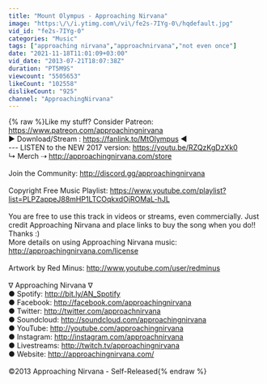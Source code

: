 ```yaml
---
title: "Mount Olympus - Approaching Nirvana"
image: "https:\/\/i.ytimg.com\/vi\/fe2s-7IYg-0\/hqdefault.jpg"
vid_id: "fe2s-7IYg-0"
categories: "Music"
tags: ["approaching nirvana","approachnirvana","not even once"]
date: "2021-11-18T11:01:09+03:00"
vid_date: "2013-07-21T18:07:38Z"
duration: "PT5M9S"
viewcount: "5505653"
likeCount: "102558"
dislikeCount: "925"
channel: "ApproachingNirvana"
---
```

{% raw %}Like my stuff? Consider Patreon: <a rel="nofollow" target="blank" href="https://www.patreon.com/approachingnirvana">https://www.patreon.com/approachingnirvana</a><br />► Download/Stream : <a rel="nofollow" target="blank" href="https://fanlink.to/MtOlympus">https://fanlink.to/MtOlympus</a> ◄<br />--- LISTEN to the NEW 2017 version: <a rel="nofollow" target="blank" href="https://youtu.be/RZQzKgDzXk0">https://youtu.be/RZQzKgDzXk0</a><br />↳ Merch ⇢ <a rel="nofollow" target="blank" href="http://approachingnirvana.com/store">http://approachingnirvana.com/store</a><br /><br />Join the Community: <a rel="nofollow" target="blank" href="http://discord.gg/approachingnirvana">http://discord.gg/approachingnirvana</a><br /><br />Copyright Free Music Playlist: <a rel="nofollow" target="blank" href="https://www.youtube.com/playlist?list=PLPZappeJ88mHP1LTCOqkxdOjROMaL-hJL">https://www.youtube.com/playlist?list=PLPZappeJ88mHP1LTCOqkxdOjROMaL-hJL</a><br /><br />You are free to use this track in videos or streams, even commercially. Just credit Approaching Nirvana and place links to buy the song when you do!! Thanks :)<br />More details on using Approaching Nirvana music: <a rel="nofollow" target="blank" href="http://approachingnirvana.com/license">http://approachingnirvana.com/license</a><br /><br />Artwork by Red Minus: <a rel="nofollow" target="blank" href="http://www.youtube.com/user/redminus">http://www.youtube.com/user/redminus</a><br /><br />∇ Approaching Nirvana ∇<br />● Spotify: <a rel="nofollow" target="blank" href="http://bit.ly/AN_Spotify">http://bit.ly/AN_Spotify</a><br />● Facebook: <a rel="nofollow" target="blank" href="http://facebook.com/approachingnirvana">http://facebook.com/approachingnirvana</a><br />● Twitter: <a rel="nofollow" target="blank" href="http://twitter.com/approachnirvana">http://twitter.com/approachnirvana</a><br />● Soundcloud: <a rel="nofollow" target="blank" href="http://soundcloud.com/approachingnirvana">http://soundcloud.com/approachingnirvana</a><br />● YouTube: <a rel="nofollow" target="blank" href="http://youtube.com/approachingnirvana">http://youtube.com/approachingnirvana</a><br />● Instagram: <a rel="nofollow" target="blank" href="http://instagram.com/approachnirvana">http://instagram.com/approachnirvana</a><br />● Livestreams: <a rel="nofollow" target="blank" href="http://twitch.tv/approachingnirvana">http://twitch.tv/approachingnirvana</a><br />● Website: <a rel="nofollow" target="blank" href="http://approachingnirvana.com/">http://approachingnirvana.com/</a><br /><br />©2013 Approaching Nirvana - Self-Released{% endraw %}
